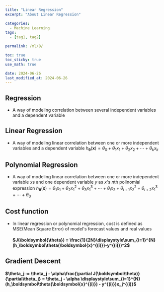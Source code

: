 ```yaml
---
title: "Linear Regression"
excerpt: "About Linear Regression"

categories:
  - Machine Learning
tags:
  - [tag1, tag2]

permalink: /ml/8/

toc: true
toc_sticky: true
use_math: true

date: 2024-06-26
last_modified_at: 2024-06-26
---
```


## Regression
- A way of modeling correlation between several independent variables and a dependent variable

## Linear Regression
- A way of modeling linear correlation between one or more independent variables and a dependent variable
  $h_\boldsymbol\theta(\boldsymbol{x}) = \theta_0 + \theta_1x_1 + \theta_2x_2 + \cdots + \theta_kx_k$

## Polynomial Regression
- A way of modeling linear correlation between one or more independent variable $x$s and one dependent variable $y$ as $x$'s $n$th polinomial expression
  $h_\boldsymbol\theta(\boldsymbol{x}) = \theta_1x_1 + \theta_2x_1^2 + \theta_3x_1^3 + \cdots + \theta_ix_2 + \theta_{i+1}x_2^2 + \theta_{i+2}x_1^3 + \cdots + \theta_0$

## Cost function
- In linear regression or polynomial regression, cost is defined as MSE(Mean Square Error) of model's forecast values and real values
  #### $J(\boldsymbol{\theta}) = \frac{1}{2N}\displaystyle\sum_{i=1}^{N}(h_\boldsymbol\theta(\boldsymbol{x}^{(i)})-y^{(i)})^2$

## Gradient Descent
  #### $\theta_j := \theta_j - \alpha\frac{\partial J(\boldsymbol\theta)}{\partial\theta_j} = \theta_j - \alpha \displaystyle\sum_{i=1}^{N}(h_\boldsymbol\theta(\boldsymbol{x}^{(i)}) - y^{(i)})x_j^{(i)}$